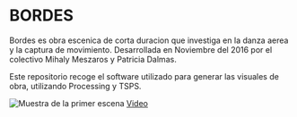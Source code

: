 # BORDES
Bordes es obra escenica de corta duracion que investiga en la danza aerea y la captura de movimiento. Desarrollada en Noviembre del 2016 por el colectivo Mihaly Meszaros y Patricia Dalmas.

Este repositorio recoge el software utilizado para generar las visuales de obra, utilizando Processing y TSPS.

![Muestra de la primer escena](bordesgif.gif)
[Video](https://www.youtube.com/watch?v=W9UBxlIc4K8)



